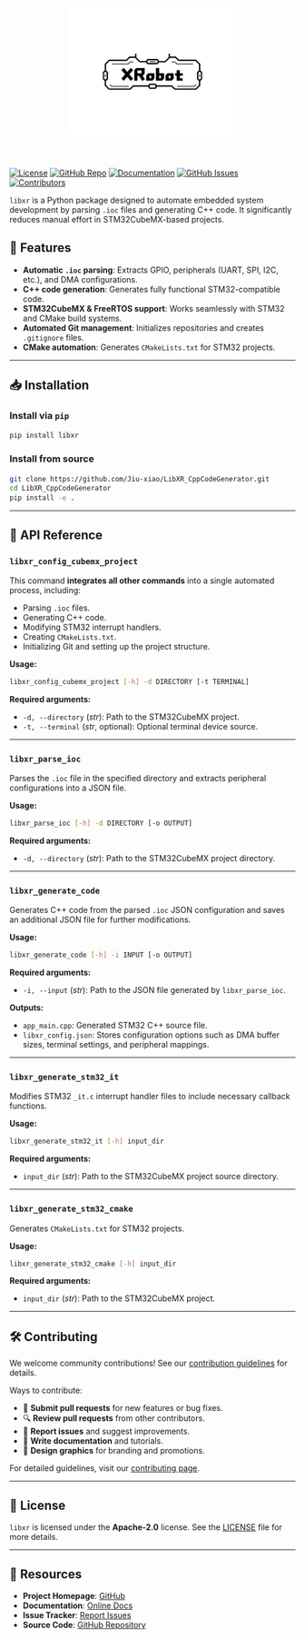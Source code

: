 <h1 align="center">
<img src="imgs/XRobot.jpeg" width="300">
</h1><br>

[![License](https://img.shields.io/badge/license-Apache--2.0-blue)](LICENSE)
[![GitHub Repo](https://img.shields.io/github/stars/Jiu-xiao/LibXR_CppCodeGenerator?style=social)](https://github.com/Jiu-xiao/libxr)
[![Documentation](https://img.shields.io/badge/docs-online-brightgreen)](https://xrobot-org.github.io/)
[![GitHub Issues](https://img.shields.io/github/issues/Jiu-xiao/LibXR_CppCodeGenerator)](https://github.com/Jiu-xiao/LibXR_CppCodeGenerator/issues)
[![Contributors](https://img.shields.io/github/contributors/Jiu-xiao/libxr)](https://github.com/Jiu-xiao/libxr/graphs/contributors)

`libxr` is a Python package designed to automate embedded system development by parsing `.ioc` files and generating C++
code. It significantly reduces manual effort in STM32CubeMX-based projects.

## 🌟 Features

- **Automatic `.ioc` parsing**: Extracts GPIO, peripherals (UART, SPI, I2C, etc.), and DMA configurations.
- **C++ code generation**: Generates fully functional STM32-compatible code.
- **STM32CubeMX & FreeRTOS support**: Works seamlessly with STM32 and CMake build systems.
- **Automated Git management**: Initializes repositories and creates `.gitignore` files.
- **CMake automation**: Generates `CMakeLists.txt` for STM32 projects.

---

## 📥 Installation

### Install via `pip`

```sh
pip install libxr
```

### Install from source

```sh
git clone https://github.com/Jiu-xiao/LibXR_CppCodeGenerator.git
cd LibXR_CppCodeGenerator
pip install -e .
```

---

## 📌 API Reference

### `libxr_config_cubemx_project`

This command **integrates all other commands** into a single automated process, including:

- Parsing `.ioc` files.
- Generating C++ code.
- Modifying STM32 interrupt handlers.
- Creating `CMakeLists.txt`.
- Initializing Git and setting up the project structure.

**Usage:**

```sh
libxr_config_cubemx_project [-h] -d DIRECTORY [-t TERMINAL]
```

**Required arguments:**

- `-d, --directory` (*str*): Path to the STM32CubeMX project.
- `-t, --terminal` (*str*, optional): Optional terminal device source.

---

### `libxr_parse_ioc`

Parses the `.ioc` file in the specified directory and extracts peripheral configurations into a JSON file.

**Usage:**

```sh
libxr_parse_ioc [-h] -d DIRECTORY [-o OUTPUT]
```

**Required arguments:**

- `-d, --directory` (*str*): Path to the STM32CubeMX project directory.

---

### `libxr_generate_code`

Generates C++ code from the parsed `.ioc` JSON configuration and saves an additional JSON file for further
modifications.

**Usage:**

```sh
libxr_generate_code [-h] -i INPUT [-o OUTPUT]
```

**Required arguments:**

- `-i, --input` (*str*): Path to the JSON file generated by `libxr_parse_ioc`.

**Outputs:**

- `app_main.cpp`: Generated STM32 C++ source file.
- `libxr_config.json`: Stores configuration options such as DMA buffer sizes, terminal settings, and peripheral
  mappings.

---

### `libxr_generate_stm32_it`

Modifies STM32 `_it.c` interrupt handler files to include necessary callback functions.

**Usage:**

```sh
libxr_generate_stm32_it [-h] input_dir
```

**Required arguments:**

- `input_dir` (*str*): Path to the STM32CubeMX project source directory.

---

### `libxr_generate_stm32_cmake`

Generates `CMakeLists.txt` for STM32 projects.

**Usage:**

```sh
libxr_generate_stm32_cmake [-h] input_dir
```

**Required arguments:**

- `input_dir` (*str*): Path to the STM32CubeMX project.

---

## 🛠️ Contributing

We welcome community contributions! See our [contribution guidelines](CONTRIBUTING.md) for details.

Ways to contribute:

- 📝 **Submit pull requests** for new features or bug fixes.
- 🔍 **Review pull requests** from other contributors.
- 🐛 **Report issues** and suggest improvements.
- 📖 **Write documentation** and tutorials.
- 🎨 **Design graphics** for branding and promotions.

For detailed guidelines, visit our [contributing page](https://github.com/Jiu-xiao/libxr/blob/main/CONTRIBUTING.md).

---

## 📄 License

`libxr` is licensed under the **Apache-2.0** license. See the [LICENSE](LICENSE) file for more details.

---

## 🔗 Resources

- **Project Homepage**: [GitHub](https://github.com/Jiu-xiao/libxr)
- **Documentation**: [Online Docs](https://xrobot-org.github.io/)
- **Issue Tracker**: [Report Issues](https://github.com/Jiu-xiao/LibXR_CppCodeGenerator/issues)
- **Source Code**: [GitHub Repository](https://github.com/Jiu-xiao/LibXR_CppCodeGenerator)